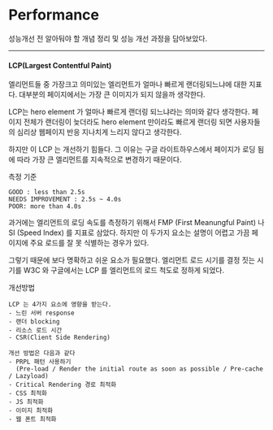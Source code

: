 # Performance

성능개선 전 알아둬야 할 개념 정리 및 성능 개선 과정을 담아보았다.

---

#### LCP(Largest Contentful Paint)

엘리먼트들 중 가장크고 의미있는 엘리먼트가 얼마나 빠르게 랜더링되느냐에 대한 지표다. 대부분의 페이지에서는 가장 큰 이미지가 되지 않을까 생각한다.

LCP는 hero element 가 얼마나 빠르게 랜더링 되느냐라는 의미와 같다 생각한다. 페이지 전체가 랜더링이 늦더라도 hero element 만이라도 빠르게 랜더링 되면 사용자들의 심리상 웹페이지 반응 지나치게 느리지 않다고 생각한다.

하지만 이 LCP 는 개선하기 힘들다. 그 이유는 구글 라이트하우스에서 페이지가 로딩 됨에 따라 가장 큰 엘리먼트를 지속적으로 변경하기 때문이다.

측정 기준

```
GOOD : less than 2.5s
NEEDS IMPROVEMENT : 2.5s ~ 4.0s
POOR: more than 4.0s
```

과거에는 엘리먼트의 로딩 속도를 측정하기 위해서 FMP (First Meanungful Paint) 나 SI (Speed Index) 를 지표로 삼았다.
하지만 이 두가지 요소는 설명이 어렵고 가끔 페이지에 주요 로드를 잘 못 식별하는 경우가 있다.

그렇기 때문에 보다 명확하고 쉬운 요소가 필요했다. 엘리먼트 로드 시기를 결정 짓는 시기를 W3C 와 구글에서는 LCP 를 엘리먼트의 로드 척도로 정하게 되었다.

개선방법

```
LCP 는 4가지 요소에 영향을 받는다.
- 느린 서버 response
- 랜더 blocking
- 리소스 로드 시간
- CSR(Client Side Rendering)

개선 방법은 다음과 같다
- PRPL 패턴 사용하기
  (Pre-load / Render the initial route as soon as possible / Pre-cache / Lazyload)
- Critical Rendering 경로 최적화
- CSS 최적화
- JS 최적화
- 이미지 최적화
- 웹 폰트 최적화
```
